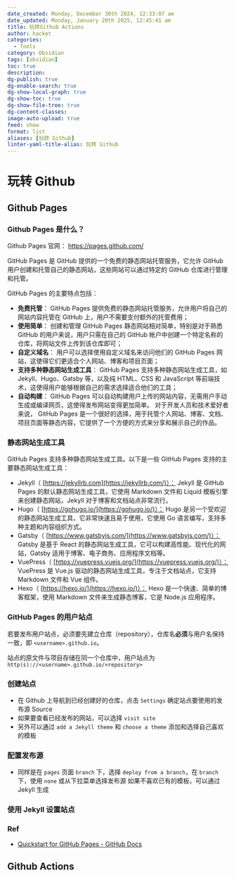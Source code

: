```yaml
---
date_created: Monday, December 30th 2024, 12:33:07 am
date_updated: Monday, January 20th 2025, 12:45:41 am
title: 玩转Github Actions
author: hacket
categories:
  - Tools
category: Obsidian
tags: [obsidian]
toc: true
description: 
dg-publish: true
dg-enable-search: true
dg-show-local-graph: true
dg-show-toc: true
dg-show-file-tree: true
dg-content-classes: 
image-auto-upload: true
feed: show
format: list
aliases: [玩转 Github]
linter-yaml-title-alias: 玩转 Github
---
```


# 玩转 Github

## Github Pages

### Github Pages 是什么？

Github Pages 官网： <https://pages.github.com/>

GitHub Pages 是 GitHub 提供的一个免费的静态网站托管服务，它允许 GitHub 用户创建和托管自己的静态网站，这些网站可以通过特定的 GitHub 仓库进行管理和托管。

GitHub Pages 的主要特点包括：

- **免费托管**： GitHub Pages 提供免费的静态网站托管服务，允许用户将自己的网站内容托管在 GitHub 上，用户不需要支付额外的托管费用；
- **使用简单**： 创建和管理 GitHub Pages 静态网站相对简单，特别是对于熟悉 GitHub 的用户来说，用户只需在自己的 GitHub 帐户中创建一个特定名称的仓库，将网站文件上传到该仓库即可；
- **自定义域名**： 用户可以选择使用自定义域名来访问他们的 GitHub Pages 网站，这使得它们更适合个人网站、博客和项目页面；
- **支持多种静态网站生成工具**： GitHub Pages 支持多种静态网站生成工具，如 Jekyll、Hugo、Gatsby 等，以及纯 HTML、CSS 和 JavaScript 等前端技术，这使得用户能够根据自己的需求选择适合他们的工具；
- **自动构建**： GitHub Pages 可以自动构建用户上传的网站内容，无需用户手动生成或编译网页，这使得发布网站变得更加简单。
对于开发人员和技术爱好者来说， GitHub Pages 是一个很好的选择，用于托管个人网站、博客、文档、项目页面等静态内容，它提供了一个方便的方式来分享和展示自己的作品。

### 静态网站生成工具

GitHub Pages 支持多种静态网站生成工具。以下是一些 GitHub Pages 支持的主要静态网站生成工具：

- Jekyll（ [https://jekyllrb.com](https://jekyllrb.com/)）： Jekyll 是 GitHub Pages 的默认静态网站生成工具，它使用 Markdown 文件和 Liquid 模板引擎来创建静态网站，Jekyll 对于博客和文档站点非常流行。
- Hugo（ [https://gohugo.io/](https://gohugo.io/)）： Hugo 是另一个受欢迎的静态网站生成工具，它非常快速且易于使用，它使用 Go 语言编写，支持多种主题和内容组织方式。
- Gatsby（ [https://www.gatsbyjs.com/](https://www.gatsbyjs.com/)）： Gatsby 是基于 React 的静态网站生成工具，它可以构建高性能、现代化的网站，Gatsby 适用于博客、电子商务、应用程序文档等。
- VuePress（ [https://vuepress.vuejs.org/](https://vuepress.vuejs.org/)）： VuePress 是 Vue.js 驱动的静态网站生成工具，专注于文档站点，它支持 Markdown 文件和 Vue 组件。
- Hexo（ [https://hexo.io/](https://hexo.io/)）： Hexo 是一个快速、简单的博客框架，使用 Markdown 文件来生成静态博客，它是 Node.js 应用程序。

### GitHub Pages 的用户站点

若要发布用户站点，必须要先建立仓库（repository），仓库名**必须**与用户名保持一致，即 `<username>.github.io`。

站点的原文件与项目存储在同一个仓库中，用户站点为 `http(s)://<username>.github.io/<repository>`

### 创建站点

- 在 Github 上导航到已经创建好的仓库，点击 `Settings` 确定站点要使用的发布源 Source
- 如果要查看已经发布的网站，可以选择 `visit site`
- 另外可以通过 `add a Jekyll theme` 和 `choose a theme` 添加和选择自己喜欢的模板

### 配置发布源

- 同样是在 `pages` 页面 `branch` 下，选择 `deploy from a branch`，在 `branch` 下，使用 `none` 或从下拉菜单选择发布源
如果不喜欢已有的模板，可以通过 Jekyll 生成

### 使用 Jekyll 设置站点

### Ref

- [Quickstart for GitHub Pages - GitHub Docs](https://docs.github.com/en/pages/quickstart)

## Github Actions
